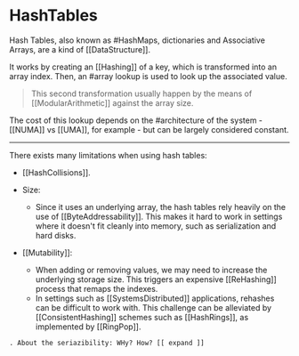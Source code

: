 # HashTables

Hash Tables, also known as  #HashMaps, dictionaries and Associative Arrays, are a kind of [[DataStructure]].

It works by creating an [[Hashing]] of a key, which is transformed into an array index. Then, an #array lookup is used to look up the associated value.

> This second transformation usually happen by the means of [[ModularArithmetic]] against the array size.

The cost of this lookup depends on the #architecture of the system -  [[NUMA]] vs [[UMA]], for example - but can be largely considered constant.

___

There exists many limitations when using hash tables:

* [[HashCollisions]].
* Size:
  * Since it uses an underlying array, the hash tables rely heavily on the use of [[ByteAddressability]]. This makes it hard to work in settings where it doesn't fit cleanly into memory, such as serialization and hard disks.

* [[Mutability]]:
  * When adding or removing values, we may need to increase the underlying storage size. This triggers an expensive [[ReHashing]] process that remaps the indexes.
  * In settings such as [[SystemsDistributed]] applications, rehashes can be difficult to work with. This challenge can be alleviated by [[ConsistentHashing]] schemes such as [[HashRings]], as implemented by [[RingPop]].

```todo
. About the seriazibility: WHy? How? [[ expand ]]
```
